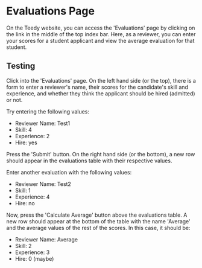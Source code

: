 # Evaluations Page

On the Teedy website, you can access the 'Evaluations' page by clicking on the link in the middle of the top index bar. Here, as a reviewer, you can enter your scores for a student applicant and view the average evaluation for that student.

## Testing

Click into the 'Evaluations' page. On the left hand side (or the top), there is a form to enter a reviewer's name, their scores for the candidate's skill and experience, and whether they think the applicant should be hired (admitted) or not.

Try entering the following values:
- Reviewer Name: Test1
- Skill: 4
- Experience: 2
- Hire: yes

Press the 'Submit' button. On the right hand side (or the bottom), a new row should appear in the evaluations table with their respective values.

Enter another evaluation with the following values:
- Reviewer Name: Test2
- Skill: 1
- Experience: 4
- Hire: no

Now, press the 'Calculate Average' button above the evaluations table. A new row should appear at the bottom of the table with the name 'Average' and the average values of the rest of the scores. In this case, it should be:
- Reviewer Name: Average
- Skill: 2
- Experience: 3
- Hire: 0 (maybe)